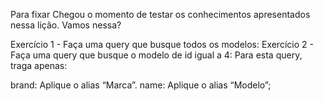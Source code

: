 Para fixar
Chegou o momento de testar os conhecimentos apresentados nessa lição. Vamos nessa?

Exercício 1 - Faça uma query que busque todos os modelos:
Exercício 2 - Faça uma query que busque o modelo de id igual a 4:
Para esta query, traga apenas:

brand: Aplique o alias “Marca”.
name: Aplique o alias “Modelo”;